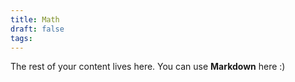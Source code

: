 ```yaml
---
title: Math
draft: false
tags:
---
```

 
The rest of your content lives here. You can use **Markdown** here :)